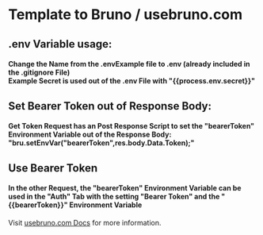 # Template to Bruno / usebruno.com

## .env Variable usage:
#### Change the Name from the .envExample file to .env (already included in the .gitignore File) </br> Example Secret is used out of the .env File with "{{process.env.secret}}"

## Set Bearer Token out of Response Body:
#### Get Token Request has an Post Response Script to set the "bearerToken" Environment Variable out of the Response Body: "bru.setEnvVar("bearerToken",res.body.Data.Token);"

## Use Bearer Token
#### In the other Request, the "bearerToken" Environment Variable can be used in the "Auth" Tab with the setting "Bearer Token" and the "{{bearerToken}}" Environment Variable

Visit [usebruno.com Docs](https://docs.usebruno.com/get-started/bruno-basics/create-a-collection) for more information.
